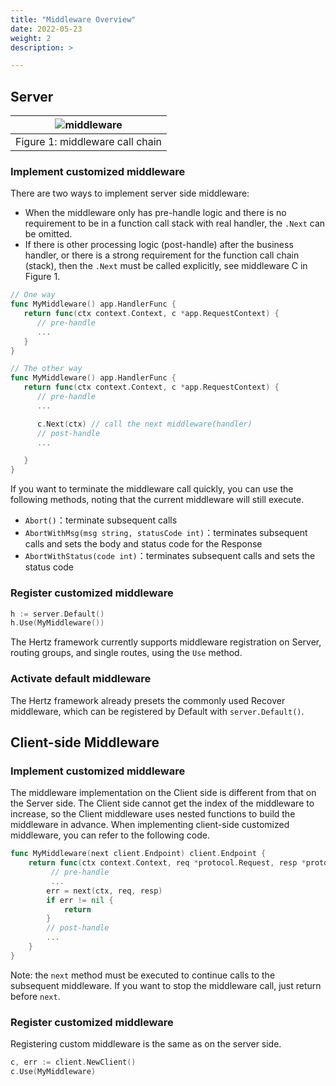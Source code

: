 ```yaml
---
title: "Middleware Overview"
date: 2022-05-23
weight: 2
description: >

---
```


## Server
|![middleware](/img/docs/hertz_middleware.png )|
|:--:|
|Figure 1: middleware call chain|

### Implement customized middleware

There are two ways to implement server side middleware:
- When the middleware only has pre-handle logic and there is no requirement to be in a function call stack with real handler, the `.Next` can be omitted.
- If there is other processing logic (post-handle) after the business handler, or there is a strong requirement for the function call chain (stack),
then the `.Next` must be called explicitly, see middleware C in Figure 1.

```go
// One way
func MyMiddleware() app.HandlerFunc {
   return func(ctx context.Context, c *app.RequestContext) {
      // pre-handle
      ...
   }
}

// The other way
func MyMiddleware() app.HandlerFunc {
   return func(ctx context.Context, c *app.RequestContext) {
      // pre-handle
      ...

      c.Next(ctx) // call the next middleware(handler)
      // post-handle
      ...

   }
}
```

If you want to terminate the middleware call quickly, you can use the following methods, noting that the current middleware will still execute.

- `Abort()`：terminate subsequent calls
- `AbortWithMsg(msg string, statusCode int)`：terminates subsequent calls and sets the body and status code for the Response
- `AbortWithStatus(code int)`：terminates subsequent calls and sets the status code

### Register customized middleware

```go
h := server.Default()
h.Use(MyMiddleware())
```

The Hertz framework currently supports middleware registration on Server, routing groups, and single routes, using the `Use` method.

### Activate default middleware

The Hertz framework already presets the commonly used Recover middleware, which can be registered by Default with `server.Default()`.

## Client-side Middleware

### Implement customized middleware

The middleware implementation on the Client side is different from that on the Server side.
The Client side cannot get the index of the middleware to increase, so the Client middleware uses  nested functions to build the middleware in advance.
When implementing client-side customized middleware, you can refer to the following code.

```go
func MyMiddleware(next client.Endpoint) client.Endpoint {
    return func(ctx context.Context, req *protocol.Request, resp *protocol.Response) (err error) {
         // pre-handle
         ...
        err = next(ctx, req, resp)
        if err != nil {
            return
        }
        // post-handle
        ...
    }
}
```

Note: the `next` method must be executed to continue calls to the subsequent middleware. If you want to stop the middleware call, just return before `next`.

### Register customized middleware

Registering custom middleware is the same as on the server side.

```go
c, err := client.NewClient()
c.Use(MyMiddleware)
```
